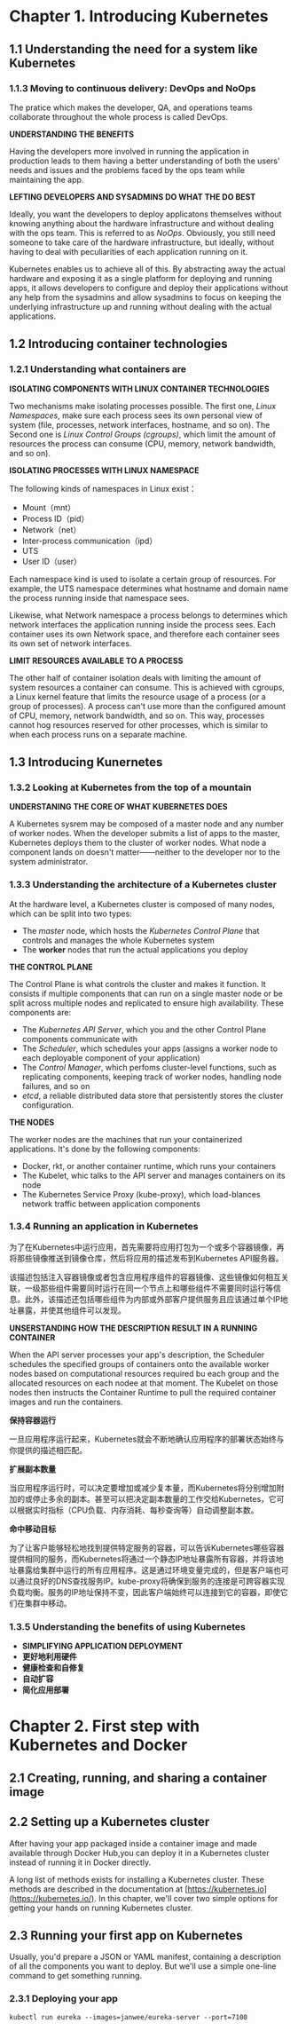 # Chapter 1. Introducing Kubernetes

## 1.1 Understanding the need for a system like Kubernetes

### 1.1.3 Moving to continuous delivery: DevOps and NoOps

The pratice which makes the developer, QA, and operations teams collaborate throughout the whole process is called DevOps.

**UNDERSTANDING THE BENEFITS**

Having the developers more involved in running the application in production leads to them having a better understanding of both the users' needs and issues and the problems faced by the ops team while maintaining the app.

**LEFTING DEVELOPERS AND SYSADMINS DO WHAT THE DO BEST**

Ideally, you want the developers to deploy applicatons themselves without knowing anything about the hardware infrastructure and without dealing with the ops team. This is referred to as *NoOps*. Obviously, you still need someone to take care of the hardware infrastructure, but ideally, without having to deal with peculiarities of each application running on it.

Kubernetes enables us to achieve all of this. By abstracting away the actual hardware and exposing it as a single platform for deploying and running apps, it allows developers to configure and deploy their applications without any help from the sysadmins and allow sysadmins to focus on keeping the underlying infrastructure up and running without dealing with the actual applications.

## 1.2 Introducing container technologies

### 1.2.1 Understanding what containers are

**ISOLATING COMPONENTS WITH LINUX CONTAINER TECHNOLOGIES**

Two mechanisms make isolating processes possible. The first one, *Linux Namespaces*, make sure each process sees its own personal view of system (file, processes, network interfaces, hostname, and so on). The Second one is *Linux Control Groups (cgroups)*, which limit the amount of resources the process can consume (CPU, memory, network bandwidth, and so on).

**ISOLATING PROCESSES WITH LINUX NAMESPACE**

The following kinds of namespaces in Linux exist：

- Mount（mnt）
- Process ID（pid）
- Network（net）
- Inter-process communication（ipd）
- UTS
- User ID（user）

Each namespace kind is used to isolate a certain group of resources. For example, the UTS namespace determines what hostname and domain name the process running inside that namespace sees.

Likewise, what Network namespace a process belongs to determines which network interfaces the application running inside the process sees. Each container uses its own Network space, and therefore each container sees its own set of network interfaces.

**LIMIT RESOURCES AVAILABLE TO A PROCESS**

The other half of container isolation deals with limiting the amount of system resources a container can consume. This is achieved with cgroups, a Linux kernel feature that limits the resource usage of a process (or a group of processes). A process can't use more than the configured amount of CPU, memory, network bandwidth, and so on. This way, processes cannot hog resources reserved for other processes, which is similar to when each process runs on a separate machine.

## 1.3 Introducing Kunernetes

### 1.3.2 Looking at Kubernetes from the top of a mountain

**UNDERSTANING THE CORE OF WHAT KUBERNETES DOES**

A Kubernetes sysrem may be composed of a master node and any number of worker nodes. When the developer submits a list of apps to the master, Kubernetes deploys them to the cluster of worker nodes. What node a component lands on doesn't matter——neither to the developer nor to the system administrator.

### 1.3.3 Understanding the architecture of a Kubernetes cluster

At the hardware level, a Kubernetes cluster is composed of many nodes, which can be split into two types:

- The *master* node, which hosts the *Kubernetes Control Plane* that controls and manages the whole Kubernetes system
- The **worker** nodes that run the actual applications you deploy

**THE CONTROL PLANE**

The Control Plane is what controls the cluster and makes it function. It consists if multiple components that can run on a single master node or be split across multiple nodes and replicated to ensure high availability. These components are:

- The *Kubernetes API Server*, which you and the other Control Plane components communicate with
- The *Scheduler*, which schedules your apps (assigns a worker node to each deployable component of your application)
- The *Control Manager*, which perfoms cluster-level functions, such as replicating components, keeping track of worker nodes, handling node failures, and so on
- *etcd*, a reliable distributed data store that persistently stores the cluster configuration.

**THE NODES**

The worker nodes are the machines that run your containerized applications. It's done by the following components:

- Docker, rkt, or another container runtime, which runs your containers
- The Kubelet, whic talks to the API server and manages containers on its node
- The Kubernetes Service Proxy (kube-proxy), which load-blances network traffic between application components

### 1.3.4 Running an application in Kubernetes

为了在Kubernetes中运行应用，首先需要将应用打包为一个或多个容器镜像，再将那些镜像推送到镜像仓库，然后将应用的描述发布到Kubernetes API服务器。

该描述包括注入容器镜像或者包含应用程序组件的容器镜像、这些镜像如何相互关联，一级那些组件需要同时运行在同一个节点上和哪些组件不需要同时运行等信息。此外，该描述还包括哪些组件为内部或外部客户提供服务且应该通过单个IP地址暴露，并使其他组件可以发现。

**UNSERSTANDING HOW THE DESCRIPTION RESULT IN A RUNNING CONTAINER**

When the API server processes your app's description, the Scheduler schedules the specified groups of containers onto the available worker nodes based on computational resources required bu each group and the allocated resources on each nodee at that moment. The Kubelet on those nodes then instructs the Container Runtime to pull the required container images and run the containers.

**保持容器运行**

一旦应用程序运行起来，Kubernetes就会不断地确认应用程序的部署状态始终与你提供的描述相匹配。

**扩展副本数量**

当应用程序运行时，可以决定要增加或减少复本量，而Kubernetes将分别增加附加的或停止多余的副本。甚至可以把决定副本数量的工作交给Kubernetes，它可以根据实时指标（CPU负载、内存消耗、每秒查询等）自动调整副本数。

**命中移动目标**

为了让客户能够轻松地找到提供特定服务的容器，可以告诉Kubernetes哪些容器提供相同的服务，而Kubernetes将通过一个静态IP地址暴露所有容器，并将该地址暴露给集群中运行的所有应用程序。这是通过环境变量完成的，但是客户端也可以通过良好的DNS查找服务IP。kube-proxy将确保到服务的连接是可跨容器实现负载均衡。服务的IP地址保持不变，因此客户端始终可以连接到它的容器，即使它们在集群中移动。

### 1.3.5 Understanding the benefits of using Kubernetes

- **SIMPLIFYING APPLICATION DEPLOYMENT**
- **更好地利用硬件**
- **健康检查和自修复**
- **自动扩容**
- **简化应用部署**

# Chapter 2. First step with Kubernetes and Docker

## 2.1 Creating, running, and sharing a container image

## 2.2 Setting up a Kubernetes cluster

After having your app packaged inside a container image and made available through Docker Hub,you can deploy it in a Kubernetes cluster instead of running it in Docker directly.

A long list of methods exists for installing a Kubernetes cluster. These methods are described in the documentation at [https://kubernetes.io](https://kubernetes.io/). In this chapter, we'll cover two simple options for getting your hands on running Kubernetes cluster.

## 2.3 Running your first app on Kubernetes

Usually, you'd prepare a JSON or YAML manifest, containing a description of all the components you want to deploy. But we'll use a simple one-line command to get something running.

### 2.3.1 Deploying your app

```
kubectl run eureka --images=janwee/eureka-server --port=7100
```

